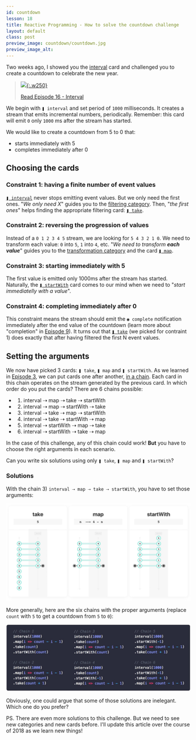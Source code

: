 ```yaml
---
id: countdown
lesson: 18
title: Reactive Programming - How to solve the countdown challenge
layout: default
class: post
preview_image: countdown/countdown.jpg
preview_image_alt:
---
```


Two weeks ago, I showed you the [interval](/interval) card and challenged you to create a countdown to celebrate the new year.

> [![](img/countdown/interval.png){:.w250}](/interval)
>
> [Read Episode 16 - Interval](/interval)

We begin with `❚ interval` and set period of `1000` milliseconds. It creates a stream that emits incremental numbers, periodically. Remember: this card will emit `0` only `1000` ms after the stream has started.

We would like to create a countdown from 5 to 0 that:

- starts immediately with 5
- completes immediately after 0

## Choosing the cards

### Constraint 1: having a finite number of event values

[`❚ interval`](/interval) never stops emitting event values. But we only need the first ones.
"_We only need X_" guides you to the [filtering category](/categories). Then, "_the first ones_" helps finding the appropriate filtering card: [`❚ take`](/take).

### Constraint 2: reversing the progression of values

Instead of a `0 1 2 3 4 5` stream, we are looking for `5 4 3 2 1 0`. We need to transform each value: `0` into `5`, `1` into `4`, etc.
"_We need to transform **each value**_" guides you to the [transformation category](/categories) and the card [`❚ map`](/map).

### Constraint 3: starting immediately with 5

The first value is emitted only 1000ms after the stream has started. Naturally, the [`❚ startWith`](/startWith) card comes to our mind when we need to "_start immediatelly with a value_".

### Constraint 4: completing immediately after 0

This constraint means the stream should emit the `◉ complete` notification immediately after the end value of the countdown (learn more about "completion" in [Episode 9](/take)). It turns out that
 [`❚ take`](/take) (we picked for contraint 1) does exactly that after having filtered the first N event values.

## Setting the arguments

We now have picked 3 cards: `❚ take`, `❚ map` and `❚ startWith`. As we learned in [Episode 3](/listen), we can put cards one after another, [in a chain](/listen#chain). Each card in this chain operates on the stream generated by the previous card. In which order do you put the cards? There are 6 chains possible:

- 1) interval ⇢ map ⇢ take ⇢ startWith
- 2) interval ⇢ map ⇢ startWith ⇢ take
- 3) interval ⇢ take ⇢ map ⇢ startWith
- 4) interval ⇢ take ⇢ startWith ⇢ map
- 5) interval ⇢ startWith ⇢ map ⇢ take
- 6) interval ⇢ startWith ⇢ take ⇢ map

In the case of this challenge, any of this chain could work! **But** you have to choose the right arguments in each scenario.

Can you write six solutions using only `❚ take`, `❚ map` and `❚ startWith`?

### Solutions

With the chain 3) `interval ⇢ map ⇢ take ⇢ startWith`, you have to set those arguments:

![](img/countdown/countdown.jpg)

More generally, here are the six chains with the proper arguments (replace `count` with `5` to get a countdown from `5` to `0`):

![](img/countdown/chains1-6.jpg)

Obviously, one could argue that some of those solutions are inelegant. Which one do you prefer?

PS. There are even more solutions to this challenge. But we need to see new categories and new cards before. I'll update this article over the course of 2018 as we learn new things!